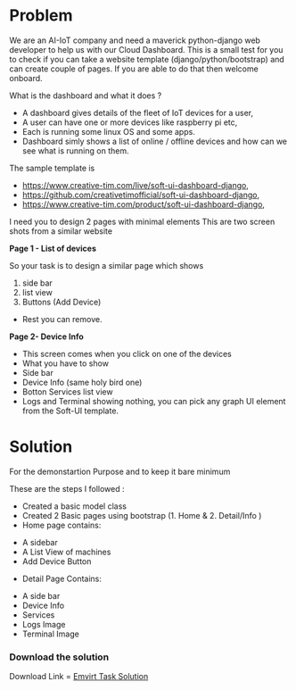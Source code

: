 # Problem 

We are an AI-IoT company and need a maverick python-django web developer to help us with our Cloud Dashboard.
This is a small test for you to check if you can take a website template (django/python/bootstrap) and can create couple of pages. If you are able to do that then welcome onboard.

What is the dashboard and what it does ?

- A dashboard gives details of the fleet of IoT devices for  a user,
- A user can have one or more devices like raspberry pi etc,
- Each is running some linux OS and some apps.
- Dashboard simly shows a list of online / offline devices and how can we see what is running on them.

The sample template is
- https://www.creative-tim.com/live/soft-ui-dashboard-django,
- https://github.com/creativetimofficial/soft-ui-dashboard-django,
- https://www.creative-tim.com/product/soft-ui-dashboard-django,

I need you to design 2 pages with minimal elements This are two screen shots from a similar website

**Page 1 - List of devices**

So your task is to design a similar page which shows
1. side bar
2. list view
3. Buttons (Add Device)
- Rest you can remove.
 

**Page 2-  Device Info**

- This  screen comes when you click on one of the devices
- What you have to show
- Side bar
- Device Info (same holy bird one)
- Botton Services list view
- Logs and Terminal showing nothing, you can pick any graph UI element from the Soft-UI template.

# Solution 
For the demonstartion Purpose and to keep it bare minimum 

These are the steps I followed :
- Created a basic model class 
- Created 2 Basic pages using bootstrap (1. Home & 2. Detail/Info )
- Home page contains:
 * A sidebar
 * A List View of machines
 * Add Device Button
- Detail Page Contains:
 * A side bar
 * Device Info
 * Services
 * Logs Image
 * Terminal Image
 

### Download the solution
Download Link = [Emvirt Task Solution](https://minhaskamal.github.io/DownGit/#/home?url=https://github.com/ksharma20/Challenges/tree/main/Emvirt)

